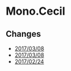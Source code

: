 # Mono.Cecil

## Changes

* [2017/03/08](https://github.com/zebmason/cecil/commit/6faa90e49cba66e1c158dc90a2924d09a51729fa)
* [2017/03/08](https://github.com/zebmason/cecil/commit/6515213e7c407f90ff30a6a1a9fb8117f035bb31)
* [2017/02/24](https://github.com/zebmason/cecil/commit/ac78837d3ba50ee72bb02d19fcf1205355acc3d0)

